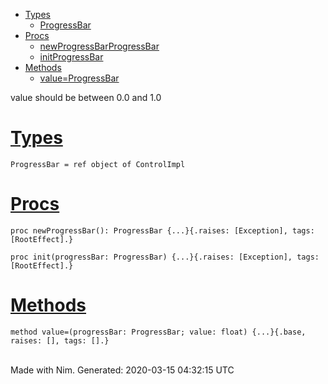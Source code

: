 -   [Types](#7)
    -   [ProgressBar](#ProgressBar "ProgressBar = ref object of ControlImpl")
-   [Procs](#12)
    -   [newProgressBarProgressBar](#newProgressBar "newProgressBar(): ProgressBar")
    -   [initProgressBar](#init%2CProgressBar "init(progressBar: ProgressBar)")
-   [Methods](#14)
    -   [value=ProgressBar](#value%3D.e%2CProgressBar%2Cfloat "value=(progressBar: ProgressBar; value: float)")

value should be between 0.0 and 1.0

[Types](#7)
===========

    ProgressBar = ref object of ControlImpl

[Procs](#12)
============

    proc newProgressBar(): ProgressBar {...}{.raises: [Exception], tags: [RootEffect].}

    proc init(progressBar: ProgressBar) {...}{.raises: [Exception], tags: [RootEffect].}

[Methods](#14)
==============

    method value=(progressBar: ProgressBar; value: float) {...}{.base, raises: [], tags: [].}

\
 Made with Nim. Generated: 2020-03-15 04:32:15 UTC
